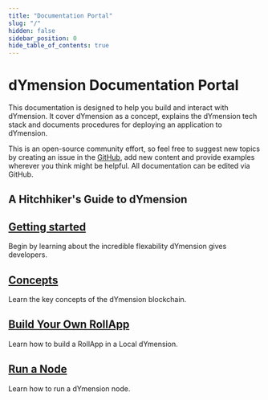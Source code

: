 ```yaml
---
title: "Documentation Portal"
slug: "/"
hidden: false
sidebar_position: 0
hide_table_of_contents: true
---
```


# dYmension Documentation Portal

This documentation is designed to help you build and interact with dYmension. It cover dYmension as a concept, explains the dYmension tech stack and documents procedures for deploying an application to dYmension.

This is an open-source community effort, so feel free to suggest new topics by creating an issue in the [GitHub](https://github.com/dymensionxyz/docs/issues), add new content and provide examples wherever you think might be helpful. All documentation can be edited via GitHub.

## A Hitchhiker's Guide to dYmension

<div class="docs-card-container">
  <div class="row row-cols-1 row-cols-md-3a g-4">
    <div class="col">
      <div class="card card-body h-100 d-flex flex-column" >
        <a href="getting-started" class="card-title card-link stretched-link"> 
          <h2>Getting started</h2>
        </a>
      <p class="card-text">Begin by learning about the incredible flexability dYmension gives developers.</p>
    </div>
  </div>
    <div class="col">
      <div class="card card-body h-100 d-flex flex-column">
        <a href="concepts/rollapps" class="card-title card-link stretched-link"> 
          <h2>Concepts</h2>
        </a>
        <p class="card-text">Learn the key concepts of the dYmension blockchain.</p>
      </div>
    </div>
  </div>
</div>

<div class="docs-card-container">
  <div class="row row-cols-1 row-cols-md-3a g-4">
    <div class="col">
      <div class="card card-body h-100 d-flex flex-column">
        <a href="tutorials/build-rollapp-overview" class="card-title card-link stretched-link"> 
          <h2>Build Your Own RollApp</h2>
        </a>
        <p class="card-text">Learn how to build a RollApp in a Local dYmension.</p>
      </div>
    </div>
  <div class="col">
    <div class="card card-body h-100 d-flex flex-column" >
      <a href="nodes/validator-node/index" class="card-title card-link stretched-link"> 
        <h2>Run a Node</h2>
      </a>
      <p class="card-text">Learn how to run a dYmension node.</p>
    </div>
  </div>
  </div>
</div>
